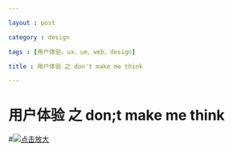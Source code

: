 ```yaml
---

layout : post

category : design

tags : [用户体验、ux、ue、web、design]

title : 用户体验 之 don't make me think

---
```



# 用户体验 之 don;t make me think

#<a href="http://t-1.tuzhan.com/a8b23bae32ef/p-1/c4a9c6e4e59434fa/2012/12/21/14/7e627e6dae7d43b79c94d2c95ad92371.gif"><img src="http://t-1.tuzhan.com/a8b23bae32ef/p-1/c4a9c6e4e59434fa/2012/12/21/14/7e627e6dae7d43b79c94d2c95ad92371.gif" alt="点击放大" /></a>
